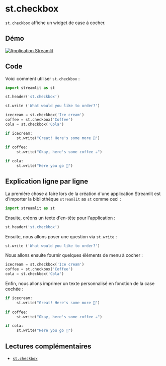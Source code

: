 
# st.checkbox

`st.checkbox` affiche un widget de case à cocher.

## Démo

[![Application Streamlit](https://static.streamlit.io/badges/streamlit_badge_black_white.svg)](https://share.streamlit.io/dataprofessor/st.checkbox/)

## Code
Voici comment utiliser `st.checkbox` :
```python
import streamlit as st

st.header('st.checkbox')

st.write ('What would you like to order?')

icecream = st.checkbox('Ice cream')
coffee = st.checkbox('Coffee')
cola = st.checkbox('Cola')

if icecream:
     st.write("Great! Here's some more 🍦")
    
if coffee: 
     st.write("Okay, here's some coffee ☕")

if cola:
     st.write("Here you go 🥤")
```


## Explication ligne par ligne
La première chose à faire lors de la création d'une application Streamlit est d'importer la bibliothèque `streamlit` as `st` comme ceci :
```python
import streamlit as st
```

Ensuite, créons un texte d'en-tête pour l'application :
```python
st.header('st.checkbox')
```

Ensuite, nous allons poser une question via `st.write` :
```python
st.write ('What would you like to order?')
```

Nous allons ensuite fournir quelques éléments de menu à cocher :

```python
icecream = st.checkbox('Ice cream')
coffee = st.checkbox('Coffee')
cola = st.checkbox('Cola')
```

Enfin, nous allons imprimer un texte personnalisé en fonction de la case cochée :
```python
if icecream:
     st.write("Great! Here's some more 🍦")
    
if coffee: 
     st.write("Okay, here's some coffee ☕")

if cola:
     st.write("Here you go 🥤")
```  

## Lectures complémentaires
- [`st.checkbox`](https://docs.streamlit.io/library/api-reference/widgets/st.checkbox)